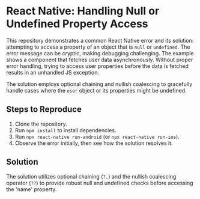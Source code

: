 # React Native: Handling Null or Undefined Property Access

This repository demonstrates a common React Native error and its solution: attempting to access a property of an object that is `null` or `undefined`.  The error message can be cryptic, making debugging challenging.  The example shows a component that fetches user data asynchronously.  Without proper error handling, trying to access user properties before the data is fetched results in an unhandled JS exception.

The solution employs optional chaining and nullish coalescing to gracefully handle cases where the `user` object or its properties might be undefined.

## Steps to Reproduce

1. Clone the repository.
2. Run `npm install` to install dependencies.
3. Run `npx react-native run-android` (or `npx react-native run-ios`).
4. Observe the error initially, then see how the solution resolves it.

## Solution

The solution utilizes optional chaining (`?.`) and the nullish coalescing operator (`??`) to provide robust null and undefined checks before accessing the 'name' property.